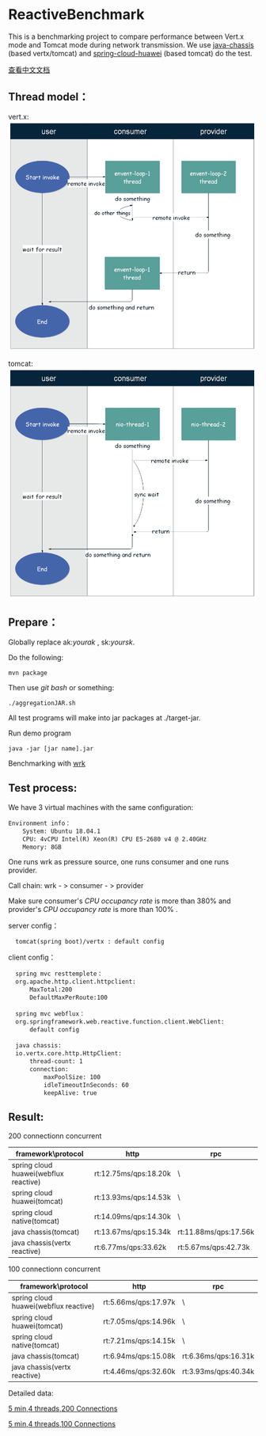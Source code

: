 # ReactiveBenchmark
This is a benchmarking project to compare performance between Vert.x mode and Tomcat mode during network transmission.
We use [java-chassis](https://github.com/apache/servicecomb-java-chassis) (based vertx/tomcat) and [spring-cloud-huawei](https://github.com/huaweicloud/spring-cloud-huawei) (based tomcat) do the test.

[查看中文文档](https://github.com/GuoYL123/ReactiveTest)

Thread model：
-------
vert.x:
![vertx](./img/vertx.png)

tomcat:
![tomcat](./img/tomcat.png)

Prepare：
-------
Globally replace ak:*yourak* , sk:*yoursk*.

Do the following:

	mvn package 

Then use *git bash* or something:

    ./aggregationJAR.sh

All test programs will make into jar packages at ./target-jar.

Run demo program

    java -jar [jar name].jar 
    
Benchmarking with [wrk](https://github.com/wg/wrk)

Test process:
--------
  We have 3 virtual machines with the same configuration:
  
    Environment info：
    	System: Ubuntu 18.04.1
    	CPU: 4vCPU Intel(R) Xeon(R) CPU E5-2680 v4 @ 2.40GHz
    	Memory: 8GB
  
  One runs wrk as pressure source, one runs consumer and one runs provider.
  
  Call chain: wrk - > consumer - > provider
    	
  Make sure consumer's *CPU occupancy rate* is more than 380% and provider's *CPU occupancy rate* is more than 100% .
   
  server config：
  
      tomcat(spring boot)/vertx : default config
  
  client config：

      spring mvc resttemplete：
      org.apache.http.client.httpclient:
          MaxTotal:200
          DefaultMaxPerRoute:100
          
      spring mvc webflux：   
      org.springframework.web.reactive.function.client.WebClient:
          default config
          
      java chassis:   
      io.vertx.core.http.HttpClient:
          thread-count: 1
          connection:
              maxPoolSize: 100
              idleTimeoutInSeconds: 60 
              keepAlive: true
  
Result:
------
200 connectionn concurrent

| framework\protocol                    | http                  | rpc                  |
| ------------------------------------- | --------------------- | -------------------- |
| spring cloud huawei(webflux reactive) | rt:12.75ms/qps:18.20k | \                    |
| spring cloud huawei(tomcat)           | rt:13.93ms/qps:14.53k | \                    |
| spring cloud native(tomcat)           | rt:14.09ms/qps:14.30k | \                    |
| java chassis(tomcat)                  | rt:13.67ms/qps:15.34k | rt:11.88ms/qps:17.56k |
| java chassis(vertx reactive)          | rt:6.77ms/qps:33.62k  | rt:5.67ms/qps:42.73k  |


100 connectionn concurrent

| framework\protocol                    | http                 | rpc                 |
| ------------------------------------- | -------------------- | ------------------- |
| spring cloud huawei(webflux reactive) | rt:5.66ms/qps:17.97k | \                   |
| spring cloud huawei(tomcat)           | rt:7.05ms/qps:14.96k | \                   |
| spring cloud native(tomcat)           | rt:7.21ms/qps:14.15k | \                   |
| java chassis(tomcat)                  | rt:6.94ms/qps:15.08k | rt:6.36ms/qps:16.31k |
| java chassis(vertx reactive)          | rt:4.46ms/qps:32.60k | rt:3.93ms/qps:40.34k |



Detailed data:

[5 min,4 threads,200 Connections](./test200.md)

[5 min,4 threads,100 Connections](./test100.md)

